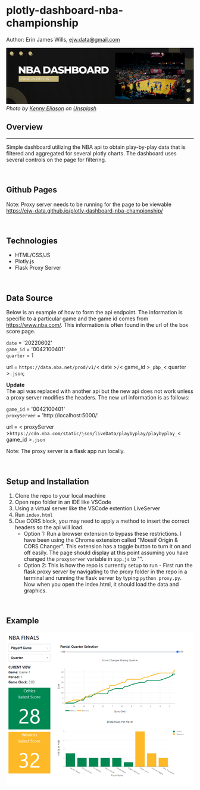 # plotly-dashboard-nba-championship

Author:  Erin James Wills, ejw.data@gmail.com  

![2022 NBA Championship](./images/nba-dashboard.png)
<cite>Photo by [Kenny Eliason](https://unsplash.com/@neonbrand?utm_source=unsplash&utm_medium=referral&utm_content=creditCopyText) on [Unsplash](https://unsplash.com/s/photos/nba?utm_source=unsplash&utm_medium=referral&utm_content=creditCopyText)</cite>
<br>

## Overview  
<hr>

Simple dashboard utilizing the NBA api to obtain play-by-play data that is filtered and aggregated for several plotly charts.  The dashboard uses several controls on the page for filtering.

<br>

## Github Pages  
Note:  Proxy server needs to be running for the page to be viewable
https://ejw-data.github.io/plotly-dashboard-nba-championship/  
   

<br>

## Technologies    
*  HTML/CSS/JS
*  Plotly.js
*  Flask Proxy Server

<br>

## Data Source  

Below is an example of how to form the api endpoint.  The information is specific to a particular game and the game id comes from https://www.nba.com/.  This information is often found in the url of the box score page.  

`date` = '20220602'   
`game_id` = '0042100401'  
`quarter` = 1    

url = `https://data.nba.net/prod/v1/`< date >`/`< game_id >`_pbp_`< quarter >`.json`;   

**Update**  
The api was replaced with another api but the new api does not work unless a proxy server modifies the headers.  The new url information is as follows:  

`game_id` = '0042100401'  
`proxyServer` = 'http://localhost:5000/'

url = < proxyServer >`https://cdn.nba.com/static/json/liveData/playbyplay/playbyplay_`< game_id >`.json`  

Note:  The proxy server is a flask app run locally.

<br>

## Setup and Installation  
1. Clone the repo to your local machine
1. Open repo folder in an IDE like VSCode
1. Using a virtual server like the VSCode extention LiveServer
1. Run `index.html`  
1. Due CORS block, you may need to apply a method to insert the correct headers so the api will load.  
    * Option 1:  Run a browser extension to bypass these restrictions.  I have been using the Chrome extension called "Moesif Origin & CORS Changer".  This extension has a toggle button to turn it on and off easily.  The page should display at this point assuming you have changed the `proxyserver` variable in `app.js` to "".  
    * Option 2:  This is how the repo is currently setup to run - First run the flask proxy server by navigating to the proxy folder in the repo in a terminal and running the flask server by typing `python proxy.py`.  Now when you open the index.html, it should load the data and graphics.  

<br>

## Example

![Dashboard](./images/dashboard-screenshot.png)

